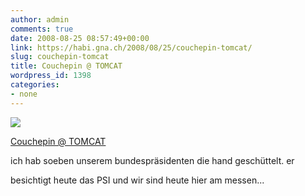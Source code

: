 ```yaml
---
author: admin
comments: true
date: 2008-08-25 08:57:49+00:00
link: https://habi.gna.ch/2008/08/25/couchepin-tomcat/
slug: couchepin-tomcat
title: Couchepin @ TOMCAT
wordpress_id: 1398
categories:
- none
---
```



 [![](https://static.flickr.com/2387/2796013200_1472edf7dc_m.jpg)](https://www.flickr.com/photos/habi/2796013200/)
   

 
  [Couchepin @ TOMCAT](https://www.flickr.com/photos/habi/2796013200/)
    

 



ich hab soeben unserem bundespräsidenten die hand geschüttelt. er  

besichtigt heute das PSI  und wir sind heute hier am messen...
  

